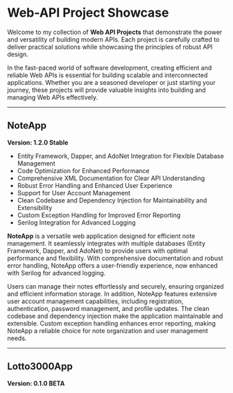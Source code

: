 # Web-API Project Showcase

Welcome to my collection of **Web API Projects** that demonstrate the power and versatility of building modern APIs. Each project is carefully crafted to deliver practical solutions while showcasing the principles of robust API design.

In the fast-paced world of software development, creating efficient and reliable Web APIs is essential for building scalable and interconnected applications. Whether you are a seasoned developer or just starting your journey, these projects will provide valuable insights into building and managing Web APIs effectively.

---

## NoteApp

**Version: 1.2.0 Stable**

- Entity Framework, Dapper, and AdoNet Integration for Flexible Database Management
- Code Optimization for Enhanced Performance
- Comprehensive XML Documentation for Clear API Understanding
- Robust Error Handling and Enhanced User Experience
- Support for User Account Management
- Clean Codebase and Dependency Injection for Maintainability and Extensibility
- Custom Exception Handling for Improved Error Reporting
- Serilog Integration for Advanced Logging

**NoteApp** is a versatile web application designed for efficient note management. It seamlessly integrates with multiple databases (Entity Framework, Dapper, and AdoNet) to provide users with optimal performance and flexibility. With comprehensive documentation and robust error handling, NoteApp offers a user-friendly experience, now enhanced with Serilog for advanced logging.

Users can manage their notes effortlessly and securely, ensuring organized and efficient information storage. In addition, NoteApp features extensive user account management capabilities, including registration, authentication, password management, and profile updates. The clean codebase and dependency injection make the application maintainable and extensible. Custom exception handling enhances error reporting, making NoteApp a reliable choice for note organization and user management needs.

---

## Lotto3000App

**Version: 0.1.0 BETA**